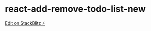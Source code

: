 # react-add-remove-todo-list-new

[Edit on StackBlitz ⚡️](https://stackblitz.com/edit/react-add-remove-todo-list-new)